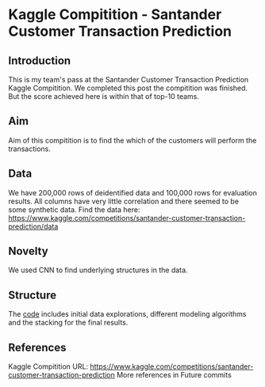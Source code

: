 []('src/CompititionLogo.jpg')
# Kaggle Compitition - Santander Customer Transaction Prediction
## Introduction
This is my team's pass at the Santander Customer Transaction Prediction Kaggle Compitition. We completed this post the compitition was finished. But the score achieved here is within that of top-10 teams.

## Aim
Aim of this compitition is to find the which of the customers will perform the transactions.

## Data
We have 200,000 rows of deidentified data and 100,000 rows for evaluation results. All columns have very little correlation and there seemed to be some synthetic data.
Find the data here: https://www.kaggle.com/competitions/santander-customer-transaction-prediction/data

## Novelty
We used CNN to find underlying structures in the data.

## Structure
The [code]('/code/santander-eda-and-prediction.ipynb') includes initial data explorations, different modeling algorithms and the stacking for the final results.


## References
Kaggle Compitition URL: https://www.kaggle.com/competitions/santander-customer-transaction-prediction
More references in Future commits
